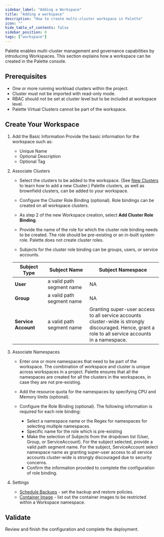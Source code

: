 ```yaml
---
sidebar_label: "Adding a Workspace"
title: "Adding a workspace"
description: "How to create multi-cluster workspace in Palette"
icon: ""
hide_table_of_contents: false
sidebar_position: 0
tags: ["workspace"]
---
```


Palette enables multi-cluster management and governance capabilities by introducing Workspaces. This section explains
how a workspace can be created in the Palette console.

## Prerequisites

- One or more running workload clusters within the project.
- Cluster must not be imported with read-only mode.
- RBAC should not be set at cluster level but to be included at workspace level.
- Palette Virtual Clusters cannot be part of the workspace.

## Create Your Workspace

1. Add the Basic Information Provide the basic information for the workspace such as:

   - Unique Name
   - Optional Description
   - Optional Tag

2. Associate Clusters

   - Select the clusters to be added to the workspace. (See [New Clusters](../clusters/clusters.md) to learn how to add
     a new Cluster.) Palette clusters, as well as brownfield clusters, can be added to your workspace.

   - Configure the Cluster Role Binding (optional). Role bindings can be created on all workspace clusters.
   - As step 2 of the new Workspace creation, select **Add Cluster Role Binding**.
   - Provide the name of the role for which the cluster role binding needs to be created. The role should be
     pre-existing or an in-built system role. Palette does not create cluster roles.
   - Subjects for the cluster role binding can be groups, users, or service accounts.

   | **Subject Type**    | **Subject Name**          | **Subject Namespace**                                                                                                                                              |
   | ------------------- | ------------------------- | ------------------------------------------------------------------------------------------------------------------------------------------------------------------ |
   | **User**            | a valid path segment name | NA                                                                                                                                                                 |
   | **Group**           | a valid path segment name | NA                                                                                                                                                                 |
   | **Service Account** | a valid path segment name | Granting super-user access to all service accounts <br /> cluster-wide is strongly discouraged. Hence, grant a <br /> role to all service accounts in a namespace. |

3. Associate Namespaces

   - Enter one or more namespaces that need to be part of the workspace. The combination of workspace and cluster is
     unique across workspaces in a project. Palette ensures that all the namespaces are created for all the clusters in
     the workspaces, in case they are not pre-existing.

   - Add the resource quota for the namespaces by specifying CPU and Memory limits (optional).

   - Configure the Role Binding (optional). The following information is required for each role binding:
     - Select a namespace name or the Regex for namespaces for selecting multiple namespaces.
     - Specific name for the role which is pre-existing
     - Make the selection of Subjects from the dropdown list (User, Group, or ServiceAccount). For the subject selected,
       provide a valid path segment name. For the subject, ServiceAccount select namespace name as granting super-user
       access to all service accounts cluster-wide is strongly discouraged due to security concerns.
     - Confirm the information provided to complete the configuration of role binding.

4. Settings

   - [Schedule Backups](../clusters/cluster-management/backup-restore/backup-restore.md) - set the backup and restore
     policies.
   - [Container Image](workload-features.md#restrict-container-images-to-a-workspace) - list out the container images to
     be restricted within a Workspace namespace.

## Validate

Review and finish the configuration and complete the deployment.
